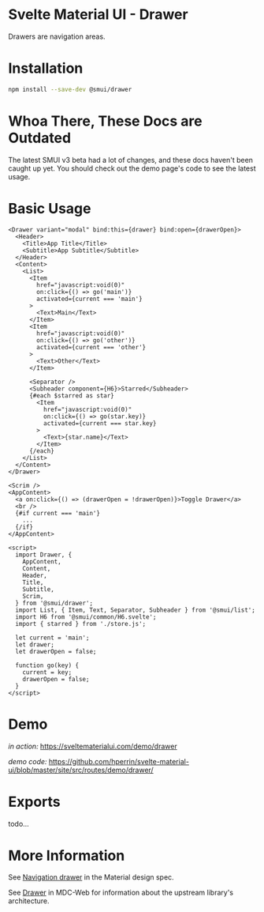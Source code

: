 # Svelte Material UI - Drawer

Drawers are navigation areas.

# Installation

```sh
npm install --save-dev @smui/drawer
```

# Whoa There, These Docs are Outdated

The latest SMUI v3 beta had a lot of changes, and these docs haven't been caught up yet. You should check out the demo page's code to see the latest usage.

# Basic Usage

```svelte
<Drawer variant="modal" bind:this={drawer} bind:open={drawerOpen}>
  <Header>
    <Title>App Title</Title>
    <Subtitle>App Subtitle</Subtitle>
  </Header>
  <Content>
    <List>
      <Item
        href="javascript:void(0)"
        on:click={() => go('main')}
        activated={current === 'main'}
      >
        <Text>Main</Text>
      </Item>
      <Item
        href="javascript:void(0)"
        on:click={() => go('other')}
        activated={current === 'other'}
      >
        <Text>Other</Text>
      </Item>

      <Separator />
      <Subheader component={H6}>Starred</Subheader>
      {#each $starred as star}
        <Item
          href="javascript:void(0)"
          on:click={() => go(star.key)}
          activated={current === star.key}
        >
          <Text>{star.name}</Text>
        </Item>
      {/each}
    </List>
  </Content>
</Drawer>

<Scrim />
<AppContent>
  <a on:click={() => (drawerOpen = !drawerOpen)}>Toggle Drawer</a>
  <br />
  {#if current === 'main'}
    ...
  {/if}
</AppContent>

<script>
  import Drawer, {
    AppContent,
    Content,
    Header,
    Title,
    Subtitle,
    Scrim,
  } from '@smui/drawer';
  import List, { Item, Text, Separator, Subheader } from '@smui/list';
  import H6 from '@smui/common/H6.svelte';
  import { starred } from './store.js';

  let current = 'main';
  let drawer;
  let drawerOpen = false;

  function go(key) {
    current = key;
    drawerOpen = false;
  }
</script>
```

# Demo

_in action:_ https://sveltematerialui.com/demo/drawer

_demo code:_ https://github.com/hperrin/svelte-material-ui/blob/master/site/src/routes/demo/drawer/

# Exports

todo...

# More Information

See [Navigation drawer](https://material.io/components/navigation-drawer) in the Material design spec.

See [Drawer](https://github.com/material-components/material-components-web/tree/v10.0.0/packages/mdc-drawer) in MDC-Web for information about the upstream library's architecture.
